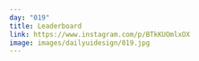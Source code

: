 ```yaml
---
day: "019"
title: Leaderboard
link: https://www.instagram.com/p/BTkKUOmlxOX
image: images/dailyuidesign/019.jpg
---
```

